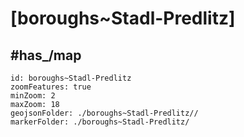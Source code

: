 # [boroughs~Stadl-Predlitz]


## #has_/map  



```leaflet
id: boroughs~Stadl-Predlitz
zoomFeatures: true 
minZoom: 2 
maxZoom: 18
geojsonFolder: ./boroughs~Stadl-Predlitz//
markerFolder: ./boroughs~Stadl-Predlitz/
```
